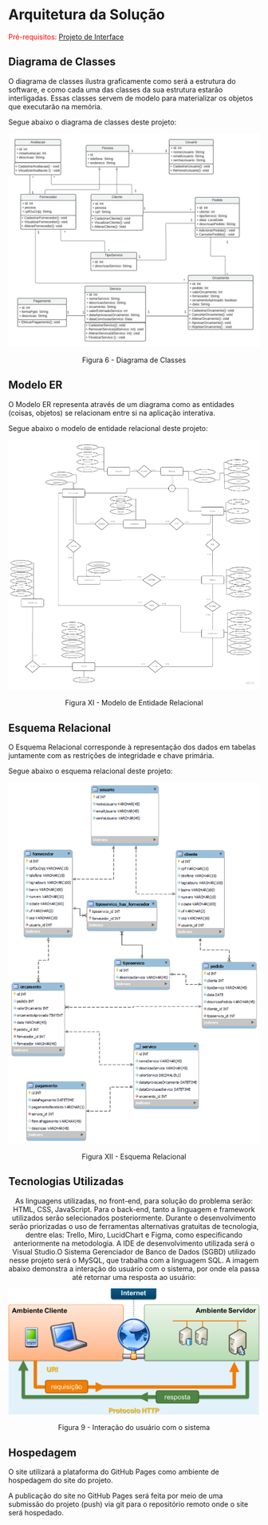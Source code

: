 # Arquitetura da Solução

<span style="color:red">Pré-requisitos: <a href="3-Projeto de Interface.md"> Projeto de Interface</a></span>

## Diagrama de Classes

O diagrama de classes ilustra graficamente como será a estrutura do software, e como cada uma das classes da sua estrutura estarão interligadas. Essas classes servem de modelo para materializar os objetos que executarão na memória.

Segue abaixo o diagrama de classes deste projeto:

<p align="center">
  <img src="https://raw.githubusercontent.com/ICEI-PUC-Minas-PMV-ADS/pmv-ads-2022-1-e2-proj-int-t4-sistema-de-contratacao-de-servicos/main/docs/img/diagrama_de%20_classes.jpeg">
</p>
<p align="center">Figura 6 - Diagrama de Classes</p>

## Modelo ER

O Modelo ER representa através de um diagrama como as entidades (coisas, objetos) se relacionam entre si na aplicação interativa.

Segue abaixo o modelo de entidade relacional deste projeto:

<p align="center">
  <img src="https://raw.githubusercontent.com/ICEI-PUC-Minas-PMV-ADS/pmv-ads-2022-1-e2-proj-int-t4-sistema-de-contratacao-de-servicos/main/docs/img/MER.jpg">
</p>
<p align="center">Figura XI - Modelo de Entidade Relacional</p>

## Esquema Relacional

O Esquema Relacional corresponde à representação dos dados em tabelas juntamente com as restrições de integridade e chave primária.
 
Segue abaixo o esquema relacional deste projeto:

<p align="center">
  <img src="https://raw.githubusercontent.com/ICEI-PUC-Minas-PMV-ADS/pmv-ads-2022-1-e2-proj-int-t4-sistema-de-contratacao-de-servicos/main/docs/img/ER.png">
</p>
<p align="center">Figura XII - Esquema Relacional</p>

## Tecnologias Utilizadas

<p align="center">As linguagens utilizadas, no front-end, para solução do problema serão: HTML, CSS, JavaScript. Para o back-end, tanto a linguagem e framework utilizados serão selecionados posteriormente. Durante o desenvolvimento serão priorizadas o uso de ferramentas alternativas gratuitas de tecnologia, dentre elas: Trello, Miro, LucidChart e Figma, como especificando anteriormente na metodologia.
A IDE de desenvolvimento utilizada será o Visual Studio.O Sistema Gerenciador de Banco de Dados (SGBD) utilizado nesse projeto será o  MySQL, que trabalha com a linguagem SQL.
A imagem abaixo demonstra a interação do usuário com o sistema, por onde ela passa até retornar uma resposta ao usuário:</p>

<p align="center">
  <img src="https://raw.githubusercontent.com/ICEI-PUC-Minas-PMV-ADS/pmv-ads-2022-1-e2-proj-int-t4-sistema-de-contratacao-de-servicos/main/docs/img/interacao_usuario.png"> </p>
<p align="center">Figura 9 - Interação do usuário com o sistema</p>

## Hospedagem

O site utilizará a plataforma do GitHub Pages como ambiente de hospedagem do site do projeto.

A publicação do site no GitHub Pages será feita por meio de uma submissão do projeto (push) via git para o repositório remoto onde o site será hospedado.



